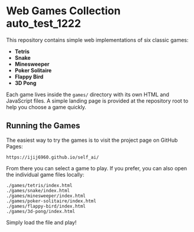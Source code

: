 
# Web Games Collection auto_test_1222

This repository contains simple web implementations of six classic games:

- **Tetris**
- **Snake**
- **Minesweeper**
- **Poker Solitaire**
- **Flappy Bird**
- **3D Pong**

Each game lives inside the `games/` directory with its own HTML and JavaScript files. A simple landing page is provided at the repository root to help you choose a game quickly.

## Running the Games

The easiest way to try the games is to visit the project page on GitHub Pages:

```
https://ijij6960.github.io/self_ai/
```

From there you can select a game to play. If you prefer, you can also open the individual game files locally:

```
./games/tetris/index.html
./games/snake/index.html
./games/minesweeper/index.html
./games/poker-solitaire/index.html
./games/flappy-bird/index.html
./games/3d-pong/index.html
```

Simply load the file and play!

